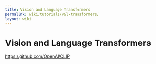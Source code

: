 ```yaml
---
title: Vision and Language Transformers
permalink: wiki/tutorials/v&l-transformers/
layout: wiki
---
```


Vision and Language Transformers
=============

https://github.com/OpenAI/CLIP

